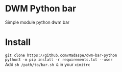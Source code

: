 # DWM Python bar

Simple module python dwm bar

# Install
`git clone https://github.com/Madaspe/dwm-bar-python` <br>
`python3 -m pip install -r requirements.txt --user` <br>
Add `sh /path/to/bar.sh &` in your `xinitrc`

